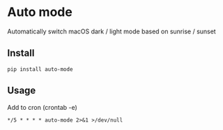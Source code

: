 # Auto mode

Automatically switch macOS dark / light mode based on sunrise / sunset

## Install

```
pip install auto-mode
```

## Usage

Add to cron (crontab -e)
```
*/5 * * * * auto-mode 2>&1 >/dev/null
```
